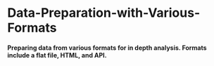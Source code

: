 # Data-Preparation-with-Various-Formats

#### Preparing data from various formats for in depth analysis. Formats include a flat file, HTML, and API.
